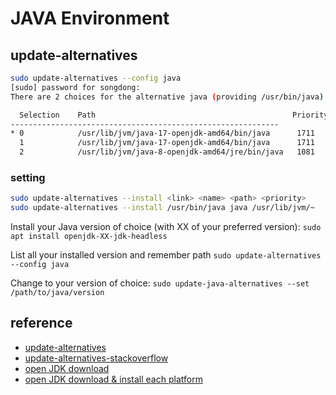 # JAVA Environment 


## update-alternatives 

```sh
sudo update-alternatives --config java
[sudo] password for songdong: 
There are 2 choices for the alternative java (providing /usr/bin/java).

  Selection    Path                                            Priority   Status
------------------------------------------------------------
* 0            /usr/lib/jvm/java-17-openjdk-amd64/bin/java      1711      auto mode
  1            /usr/lib/jvm/java-17-openjdk-amd64/bin/java      1711      manual mode
  2            /usr/lib/jvm/java-8-openjdk-amd64/jre/bin/java   1081      manual mode

```

### setting 

```sh
sudo update-alternatives --install <link> <name> <path> <priority>
sudo update-alternatives --install /usr/bin/java java /usr/lib/jvm/~
```

Install your Java version of choice (with XX of your preferred version):
`sudo apt install openjdk-XX-jdk-headless`

List all your installed version and remember path
`sudo update-alternatives --config java`

Change to your version of choice:
`sudo update-java-alternatives --set /path/to/java/version`

## reference 

- [update-alternatives](https://choincnp.tistory.com/117)  
- [update-alternatives-stackoverflow](https://stackoverflow.com/questions/77003785/updating-jdk-openjdk-on-wsl2-to-use-with-intellij-and-versions-questions)  
- [open JDK download](https://jdk.java.net/23/)  
- [open JDK download & install each platform](https://openjdk.org/install/)  

